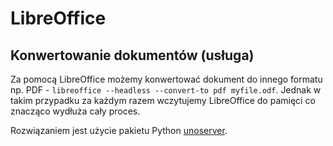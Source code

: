 # LibreOffice

## Konwertowanie dokumentów (usługa)

Za pomocą LibreOffice możemy konwertować dokument do innego formatu np. PDF - `libreoffice --headless --convert-to pdf myfile.odf`. Jednak w takim przypadku za każdym razem wczytujemy LibreOffice do pamięci co znacząco wydłuża cały proces.

Rozwiązaniem jest użycie pakietu Python [unoserver](https://github.com/unoconv/unoserver/).
